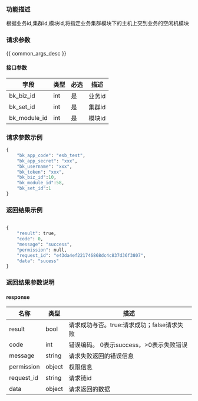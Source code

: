### 功能描述

根据业务id,集群id,模块id,将指定业务集群模块下的主机上交到业务的空闲机模块

### 请求参数

{{ common_args_desc }}

#### 接口参数

| 字段          |  类型      | 必选     |  描述    |
|---------------|------------|----------|----------|
| bk_biz_id     | int        | 是       | 业务id   |
| bk_set_id     | int        | 是       | 集群id   |
| bk_module_id  | int        | 是       | 模块id   |


### 请求参数示例

```python
{
    "bk_app_code": "esb_test",
    "bk_app_secret": "xxx",
    "bk_username": "xxx",
    "bk_token": "xxx",
    "bk_biz_id":10,
    "bk_module_id":58,
    "bk_set_id":1
}
```

### 返回结果示例

```python

{
    "result": true,
    "code": 0,
    "message": "success",
    "permission": null,
    "request_id": "e43da4ef221746868dc4c837d36f3807",
    "data": "sucess"
}
```

### 返回结果参数说明

#### response

| 名称    | 类型   | 描述                                    |
| ------- | ------ | ------------------------------------- |
| result  | bool   | 请求成功与否。true:请求成功；false请求失败 |
| code    | int    | 错误编码。 0表示success，>0表示失败错误   |
| message | string | 请求失败返回的错误信息                   |
| permission    | object | 权限信息    |
| request_id    | string | 请求链id    |
| data    | object | 请求返回的数据                          |
